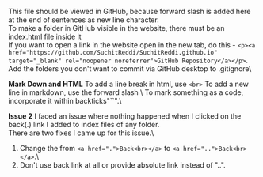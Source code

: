 This file should be viewed in GitHub, because forward slash is added here at the end of sentences as new line character.\
To make a folder in GitHub visible in the website, there must be an index.html file inside it\
If you want to open a link in the website open in the new tab, do this - `<p><a href="https://github.com/SuchitReddi/SuchitReddi.github.io" target="_blank" rel="noopener noreferrer">GitHub Repository</a></p>`.\
Add the folders you don't want to commit via GitHub desktop to .gitignore\

**Mark Down and HTML**
To add a line break in html, use `<br>`
To add a new line in markdown, use the forward slash \\
To mark something as a code, incorporate it within backticks"``".\

**Issue 2**
I faced an issue where nothing happened when I clicked on the back(.) link I added to index files of any folder.\
There are two fixes I came up for this issue.\
1) Change the from `<a href=".">Back<br></a>` to `<a href="..">Back<br></a>`.\
2) Don't use back link at all or provide absolute link instead of "..".
